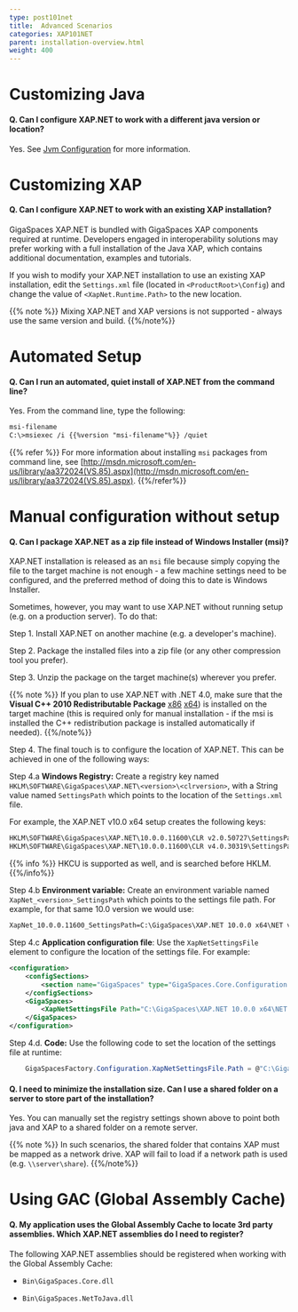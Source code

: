 ```yaml
---
type: post101net
title:  Advanced Scenarios
categories: XAP101NET
parent: installation-overview.html
weight: 400
---
```


# Customizing Java

#### Q. Can I configure XAP.NET to work with a different java version or location?

Yes. See [Jvm Configuration](./jvm-configuration.html#JvmLocation) for more information.

# Customizing XAP

#### Q. Can I configure XAP.NET to work with an existing XAP installation?

GigaSpaces XAP.NET is bundled with GigaSpaces XAP components required at runtime. Developers engaged in interoperability solutions may prefer working with a full installation of the Java XAP, which contains additional documentation, examples and tutorials.

If you wish to modify your XAP.NET installation to use an existing XAP installation, edit the `Settings.xml` file (located in `<ProductRoot>\Config`) and change the value of `<XapNet.Runtime.Path>` to the new location.

{{% note %}}
Mixing XAP.NET and XAP versions is not supported - always use the same version and build.
{{%/note%}}

# Automated Setup

#### Q. Can I run an automated, quiet install of XAP.NET from the command line?

Yes. From the command line, type the following:

```xml
msi-filename
C:\>msiexec /i {{%version "msi-filename"%}} /quiet
```

{{% refer %}}
For more information about installing `msi` packages from command line, see [http://msdn.microsoft.com/en-us/library/aa372024(VS.85).aspx](http://msdn.microsoft.com/en-us/library/aa372024(VS.85).aspx).
{{%/refer%}}

# Manual configuration without setup

#### Q. Can I package XAP.NET as a zip file instead of Windows Installer (msi)?

XAP.NET installation is released as an `msi` file because simply copying the file to the target machine is not enough - a few machine settings need to be configured, and the preferred method of doing this to date is Windows Installer.

Sometimes, however, you may want to use XAP.NET without running setup (e.g. on a production server).
To do that:

Step 1. Install XAP.NET on another machine (e.g. a developer's machine).

Step 2. Package the installed files into a zip file (or any other compression tool you prefer).

Step 3. Unzip the package on the target machine(s) wherever you prefer.

{{% note %}}
If you plan to use XAP.NET with .NET 4.0, make sure that the **Visual C++ 2010 Redistributable Package** [x86](http://www.microsoft.com/download/en/details.aspx?id=5555)  [x64](http://www.microsoft.com/download/en/details.aspx?id=14632)) is installed on the target machine (this is required only for manual installation - if the msi is installed the C++ redistribution package is installed automatically if needed).
{{%/note%}}

Step 4. The final touch is to configure the location of XAP.NET. This can be achieved in one of the following ways:

Step 4.a **Windows Registry:** Create a registry key named `HKLM\SOFTWARE\GigaSpaces\XAP.NET\<version>\<clrversion>`, with a String value named `SettingsPath` which points to the location of the `Settings.xml` file.

For example, the XAP.NET v10.0 x64 setup creates the following keys:

```xml
HKLM\SOFTWARE\GigaSpaces\XAP.NET\10.0.0.11600\CLR v2.0.50727\SettingsPath=C:\GigaSpaces\XAP.NET 10.0.0 x64\NET v3.5\Config\Settings.xml
HKLM\SOFTWARE\GigaSpaces\XAP.NET\10.0.0.11600\CLR v4.0.30319\SettingsPath=C:\GigaSpaces\XAP.NET 10.0.0 x64\NET v4.0\Config\Settings.xml
```

{{% info %}}
HKCU is supported as well, and is searched before HKLM.
{{%/info%}}

Step 4.b **Environment variable:** Create an environment variable named `XapNet_<version>_SettingsPath` which points to the settings file path. For example, for that same 10.0 version we would use:


```xml
XapNet_10.0.0.11600_SettingsPath=C:\GigaSpaces\XAP.NET 10.0.0 x64\NET v4.0\Config\Settings.xml
```

Step 4.c **Application configuration file**: Use the `XapNetSettingsFile` element to configure the location of the settings file. For example:

```xml
<configuration>
    <configSections>
        <section name="GigaSpaces" type="GigaSpaces.Core.Configuration.GigaSpacesCoreConfiguration, GigaSpaces.Core"/>
    </configSections>
    <GigaSpaces>
        <XapNetSettingsFile Path="C:\GigaSpaces\XAP.NET 10.0.0 x64\NET v4.0\Config\Settings.xml"/>
    </GigaSpaces>
</configuration>
```

Step 4.d. **Code:** Use the following code to set the location of the settings file at runtime:

```csharp
    GigaSpacesFactory.Configuration.XapNetSettingsFile.Path = @"C:\GigaSpaces\XAP.NET 10.0.0 x64\NET v4.0\Config\Settings.xml"
```

#### Q. I need to minimize the installation size. Can I use a shared folder on a server to store part of the installation?

Yes. You can manually set the registry settings shown above to point both java and XAP to a shared folder on a remote server.

{{% note %}}
In such scenarios, the shared folder that contains XAP must be mapped as a network drive. XAP will fail to load if a network path is used (e.g. `\\server\share`).
{{%/note%}}

# Using GAC (Global Assembly Cache)

#### Q. My application uses the Global Assembly Cache to locate 3rd party assemblies. Which XAP.NET assemblies do I need to register?

The following XAP.NET assemblies should be registered when working with the Global Assembly Cache:

  * `Bin\GigaSpaces.Core.dll`

  * `Bin\GigaSpaces.NetToJava.dll`
